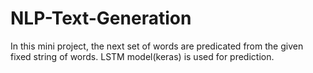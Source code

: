 # NLP-Text-Generation

In this mini project, the next set of words are predicated from the given fixed string of words. LSTM model(keras) is used for prediction. 
